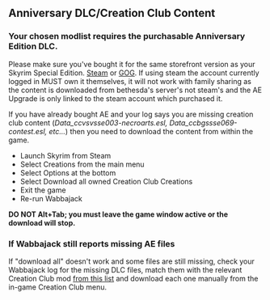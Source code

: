 ## Anniversary DLC/Creation Club Content

### Your chosen modlist requires the purchasable Anniversary Edition DLC.

Please make sure you've bought it for the same storefront version as your Skyrim Special Edition.
[Steam](https://store.steampowered.com/app/1746860/The_Elder_Scrolls_V_Skyrim_Anniversary_Upgrade/) or [GOG](https://www.gog.com/en/game/the_elder_scrolls_v_skyrim_anniversary_upgrade). If using steam the account currently logged in MUST own it themselves, it will not work with family sharing as the content is downloaded from bethesda's server's not steam's and the AE Upgrade is only linked to the steam account which purchased it.

If you have already bought AE and your log says you are missing creation club content (*Data_ccvsvsse003-necroarts.esl, Data_ccbgssse069-contest.esl, etc...*) then you need to download the content from within the game.

* Launch Skyrim from Steam
* Select Creations from the main menu
* Select Options at the bottom
* Select Download all owned Creation Club Creations
* Exit the game
* Re-run Wabbajack

**DO NOT Alt+Tab; you must leave the game window active or the download will stop.**

### If Wabbajack still reports missing AE files

If "download all" doesn't work and some files are still missing, check your Wabbajack log for the missing DLC files, match them with the relevant Creation Club mod [from this list](https://ck.uesp.net/wiki/Creation_Club_Content_by_Filename) and download each one manually from the in-game Creation Club menu.
